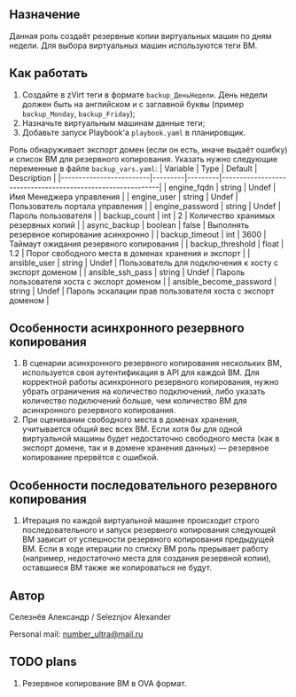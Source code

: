 ## Назначение
Данная роль создаёт резервные копии виртуальных машин по дням недели. Для выбора виртуальных машин используются теги ВМ.

## Как работать
1. Создайте в zVirt теги в формате `backup_ДеньНедели`. День недели должен быть на английском и с заглавной буквы (пример `backup_Monday`, `backup_Friday`);
2. Назначьте виртуальным машинам данные теги;
3. Добавьте запуск Playbook'а `playbook.yaml` в планировщик.

Роль обнаруживает экспорт домен (если он есть, иначе выдаёт ошибку) и список ВМ для резервного копирования. Указать нужно следующие переменные в файле `backup_vars.yaml`:
| Variable                | Type    | Default | Description                                                |
|-------------------------|---------|---------|------------------------------------------------------------|
| engine_fqdn             | string  | Undef   | Имя Менеджера управления                                   |
| engine_user             | string  | Undef   | Пользователь портала управления                            |
| engine_password         | string  | Undef   | Пароль пользователя                                        |
| backup_count            | int     | 2       | Количество хранимых резервных копий                        |
| async_backup            | boolean | false   | Выполнять резервное копирование асинхронно                 |
| backup_timeout          | int     | 3600    | Таймаут ожидания резервного копирования                    |
| backup_threshold        | float   | 1.2     | Порог свободного места в доменах хранения и экспорт        |
| ansible_user            | string  | Undef   | Пользователь для подключения к хосту с экспорт доменом     |
| ansible_ssh_pass        | string  | Undef   | Пароль пользователя хоста с экспорт доменом                |
| ansible_become_password | string  | Undef   | Пароль эскалации прав пользователя хоста с экспорт доменом |

## Особенности асинхронного резервного копирования
1. В сценарии асинхронного резервного копирования нескольких ВМ, используется своя аутентификация в API для каждой ВМ. Для корректной работы асинхронного резервного копирования, нужно убрать ограничения на количество подключений, либо указать количество подключений больше, чем количество ВМ для асинхронного резервного копирования.
2. При оценивании свободного места в доменах хранения, учитывается общий вес всех ВМ. Если хотя бы для одной виртуальной машины будет недостаточно свободного места (как в экспорт домене, так и в домене хранения данных) — резервное копирование прервётся с ошибкой.

## Особенности последовательного резервного копирования
1. Итерация по каждой виртуальной машине происходит строго последовательного и запуск резервного копирования следующей ВМ зависит от успешности резервного копирования предыдущей ВМ. Если в ходе итерации по списку ВМ роль прерывает работу (например, недостаточно места для создания резервной копии), оставшиеся ВМ также же копироваться не будут.

## Автор
Селезнёв Александр / Seleznjov Alexander

Personal mail: number_ultra@mail.ru

## TODO plans
1. Резервное копирование ВМ в OVA формат.
